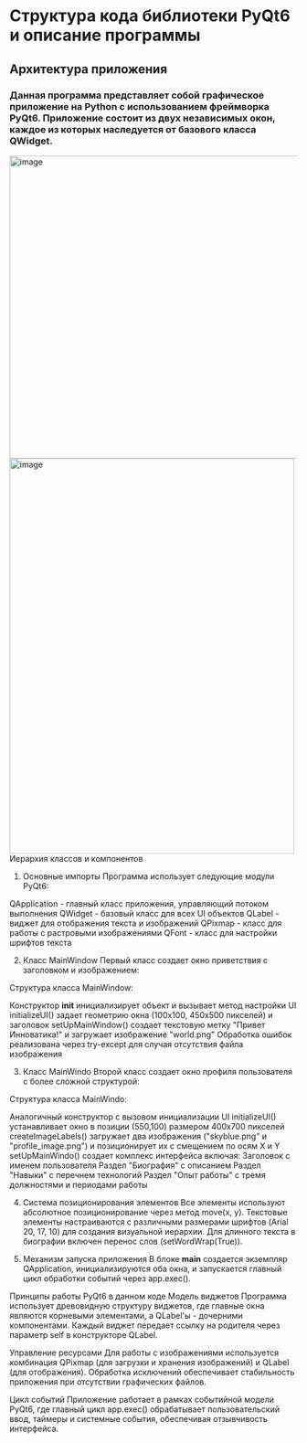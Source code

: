 # Структура кода библиотеки PyQt6 и описание программы
## Архитектура приложения
### Данная программа представляет собой графическое приложение на Python с использованием фреймворка PyQt6. Приложение состоит из двух независимых окон, каждое из которых наследуется от базового класса QWidget.
<img width="561" height="530" alt="image" src="https://github.com/user-attachments/assets/e966ce61-0918-4938-b794-7fb1477a4150" />
<img width="498" height="692" alt="image" src="https://github.com/user-attachments/assets/8516af7e-f0f6-42bc-976b-b9043ecf58f2" /> </br>
Иерархия классов и компонентов

1. Основные импорты
Программа использует следующие модули PyQt6:

QApplication - главный класс приложения, управляющий потоком выполнения
QWidget - базовый класс для всех UI объектов
QLabel - виджет для отображения текста и изображений
QPixmap - класс для работы с растровыми изображениями
QFont - класс для настройки шрифтов текста

2. Класс MainWindow
Первый класс создает окно приветствия с заголовком и изображением:

Структура класса MainWindow:

Конструктор __init__ инициализирует объект и вызывает метод настройки UI
initializeUI() задает геометрию окна (100x100, 450x500 пикселей) и заголовок
setUpMainWindow() создает текстовую метку "Привет Инноватика!" и загружает изображение "world.png"
Обработка ошибок реализована через try-except для случая отсутствия файла изображения


3. Класс MainWindo
Второй класс создает окно профиля пользователя с более сложной структурой:

Структура класса MainWindo:

Аналогичный конструктор с вызовом инициализации UI
initializeUI() устанавливает окно в позиции (550,100) размером 400x700 пикселей
createImageLabels() загружает два изображения ("skyblue.png" и "profile_image.png") и позиционирует их с смещением по осям X и Y
setUpMainWindo() создает комплекс интерфейса включая:
Заголовок с именем пользователя
Раздел "Биография" с описанием
Раздел "Навыки" с перечнем технологий
Раздел "Опыт работы" с тремя должностями и периодами работы


4. Система позиционирования элементов
Все элементы используют абсолютное позиционирование через метод move(x, y). Текстовые элементы настраиваются с различными размерами шрифтов (Arial 20, 17, 10) для создания визуальной иерархии. Для длинного текста в биографии включен перенос слов (setWordWrap(True)).

5. Механизм запуска приложения
В блоке __main__ создается экземпляр QApplication, инициализируются оба окна, и запускается главный цикл обработки событий через app.exec().

Принципы работы PyQt6 в данном коде
Модель виджетов
Программа использует древовидную структуру виджетов, где главные окна являются корневыми элементами, а QLabel'ы - дочерними компонентами. Каждый виджет передает ссылку на родителя через параметр self в конструкторе QLabel.

Управление ресурсами
Для работы с изображениями используется комбинация QPixmap (для загрузки и хранения изображений) и QLabel (для отображения). Обработка исключений обеспечивает стабильность приложения при отсутствии графических файлов.

Цикл событий
Приложение работает в рамках событийной модели PyQt6, где главный цикл app.exec() обрабатывает пользовательский ввод, таймеры и системные события, обеспечивая отзывчивость интерфейса.
